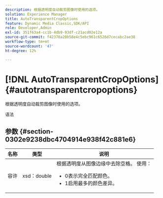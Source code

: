 ```yaml
---
description: 根据透明度自动裁剪图像时使用的选项。
solution: Experience Manager
title: AutoTransparentCropOptions
feature: Dynamic Media Classic,SDK/API
role: Developer,Admin
exl-id: 351f63a4-cc1b-4db9-93df-c21acd02e12a
source-git-commit: f42378a20b58e4c5ebc961c6526d7cecabc2ae38
workflow-type: tm+mt
source-wordcount: '47'
ht-degree: 12%

---
```


# [!DNL AutoTransparentCropOptions]{#autotransparentcropoptions}

根据透明度自动裁剪图像时使用的选项。

语法

## 参数 {#section-0302e9238dbc4704914e938f42c881e6}

<table id="table_F6A0DBA37F704C2097C617A0A6767566"> 
 <thead> 
  <tr> 
   <th colname="col1" class="entry"> 名称 </th> 
   <th colname="col2" class="entry"> 类型 </th> 
   <th colname="col3" class="entry"> 说明 </th> 
  </tr> 
 </thead>
 <tbody> 
  <tr> 
   <td colname="col1"> <span class="codeph"> 容许</span> </td> 
   <td colname="col2"> <span class="codeph"> xsd：double</span> </td> 
   <td colname="col3">根据透明度从图像边缘中去除空格。 使用： 
    <ul id="ul_FE5423B857AE43FCBA7A9AEA76C754CC">
     <li id="li_01E3BD0AB8DA4C408B47CB02B269404A">0表示完全匹配颜色。 </li>
     <li id="li_FCE21384265D4ECE9C0D785F1BB32C3A">1启用最多的颜色差异。 </li>
    </ul></td> 
  </tr> 
 </tbody> 
</table>
